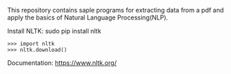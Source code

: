 This repository contains saple programs for extracting data from a pdf and apply the basics of Natural Language Processing(NLP). 



Install NLTK:
	sudo pip install nltk
	
    >>> import nltk
    >>> nltk.download()

Documentation: https://www.nltk.org/
